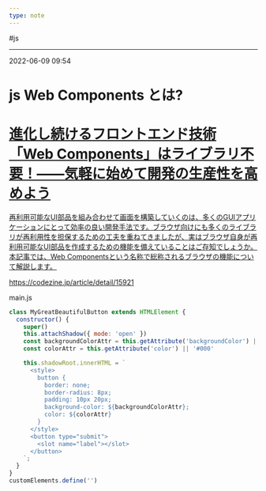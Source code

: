 ```yaml
---
type: note
---
```


#js

---
2022-06-09  09:54

# js Web Components とは?


<div class="rich-link-card-container"><a class="rich-link-card" href="https://codezine.jp/article/detail/15921" target="_blank">
	<div class="rich-link-image-container">
		<div class="rich-link-image" style="background-image: url('https://codezine.jp/static/images/article/15921/15921_ogp.png')">
	</div>
	</div>
	<div class="rich-link-card-text">
		<h1 class="rich-link-card-title">進化し続けるフロントエンド技術「Web Components」はライブラリ不要！――気軽に始めて開発の生産性を高めよう</h1>
		<p class="rich-link-card-description">
		再利用可能なUI部品を組み合わせて画面を構築していくのは、多くのGUIアプリケーションにとって効率の良い開発手法です。ブラウザ向けにも多くのライブラリが再利用性を担保するための工夫を重ねてきましたが、実はブラウザ自身が再利用可能なUI部品を作成するための機能を備えていることはご存知でしょうか。本記事では、Web Componentsという名称で総称されるブラウザの機能について解説します。
		</p>
		<p class="rich-link-href">
		https://codezine.jp/article/detail/15921
		</p>
	</div>
</a></div>


main.js

```js
class MyGreatBeautifulButton extends HTMLElement {
  constructor() {
	super()
	this.attachShadow({ mode: 'open' })
	const backgroundColorAttr = this.getAttribute('backgroundColor') || '#eee'
	const colorAttr = this.getAttribute('color') || '#000'

	this.shadowRoot.innerHTML = `
	  <style>
		button {
		  border: none;
		  border-radius: 8px;
		  padding: 10px 20px;
		  background-color: ${backgroundColorAttr};
		  color: ${colorAttr}
		}
	  </style>
	  <button type="submit">
	    <slot name="label"></slot>
	  </button>
	`;
  }
}
customElements.define('')
```